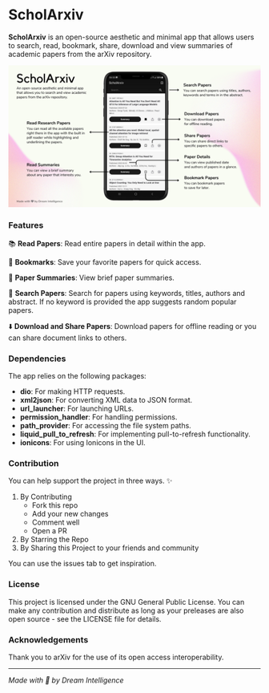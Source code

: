 # ScholArxiv

**ScholArxiv** is an open-source aesthetic and minimal app that allows users to search, read, bookmark, share, download and view summaries of academic papers from the arXiv repository.

![](assets/screenshots/ScholArxiv.png)

### Features

📚 **Read Papers**: Read entire papers in detail within the app.

🔖 **Bookmarks**: Save your favorite papers for quick access.

📝 **Paper Summaries**: View brief paper summaries.

🔎 **Search Papers**: Search for papers using keywords, titles, authors and abstract. If no keyword is provided the app suggests random popular papers.

⬇️ **Download and Share Papers**: Download papers for offline reading or you can share document links to others.

### Dependencies

The app relies on the following packages:

-   **dio**: For making HTTP requests.
-   **xml2json**: For converting XML data to JSON format.
-   **url_launcher**: For launching URLs.
-   **permission_handler**: For handling permissions.
-   **path_provider**: For accessing the file system paths.
-   **liquid_pull_to_refresh**: For implementing pull-to-refresh functionality.
-   **ionicons**: For using Ionicons in the UI.

### Contribution

You can help support the project in three ways. ✨

1. By Contributing
    - Fork this repo
    - Add your new changes
    - Comment well
    - Open a PR
1. By Starring the Repo
1. By Sharing this Project to your friends and community

You can use the issues tab to get inspiration.

### License

This project is licensed under the GNU General Public License. You can make any contribution and distribute as long as your preleases are also open source - see the LICENSE file for details.

### Acknowledgements

Thank you to arXiv for the use of its open access interoperability.

---

_Made with 🤍 by Dream Intelligence_
